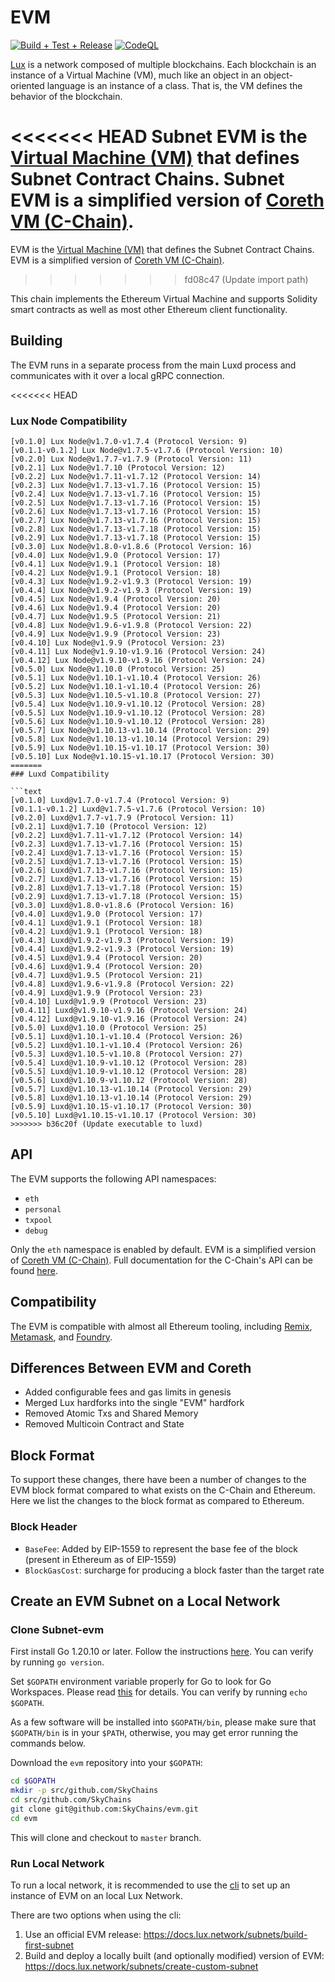 # EVM

[![Build + Test + Release](https://github.com/SkyChains/evm/actions/workflows/lint-tests-release.yml/badge.svg)](https://github.com/SkyChains/evm/actions/workflows/lint-tests-release.yml)
[![CodeQL](https://github.com/SkyChains/evm/actions/workflows/codeql-analysis.yml/badge.svg)](https://github.com/SkyChains/evm/actions/workflows/codeql-analysis.yml)

[Lux](https://docs.lux.network/overview/getting-started/lux-platform) is a network composed of multiple blockchains.
Each blockchain is an instance of a Virtual Machine (VM), much like an object in an object-oriented language is an instance of a class.
That is, the VM defines the behavior of the blockchain.

<<<<<<< HEAD
Subnet EVM is the [Virtual Machine (VM)](https://docs.lux.network/learn/lux/virtual-machines) that defines Subnet Contract Chains. Subnet EVM is a simplified version of [Coreth VM (C-Chain)](https://github.com/SkyChains/coreth).
=======
EVM is the [Virtual Machine (VM)](https://docs.lux.network/learn/lux/virtual-machines) that defines the Subnet Contract Chains. EVM is a simplified version of [Coreth VM (C-Chain)](https://github.com/SkyChains/coreth).
>>>>>>> fd08c47 (Update import path)

This chain implements the Ethereum Virtual Machine and supports Solidity smart contracts as well as most other Ethereum client functionality.

## Building

The EVM runs in a separate process from the main Luxd process and communicates with it over a local gRPC connection.

<<<<<<< HEAD
### Lux Node Compatibility

```text
[v0.1.0] Lux Node@v1.7.0-v1.7.4 (Protocol Version: 9)
[v0.1.1-v0.1.2] Lux Node@v1.7.5-v1.7.6 (Protocol Version: 10)
[v0.2.0] Lux Node@v1.7.7-v1.7.9 (Protocol Version: 11)
[v0.2.1] Lux Node@v1.7.10 (Protocol Version: 12)
[v0.2.2] Lux Node@v1.7.11-v1.7.12 (Protocol Version: 14)
[v0.2.3] Lux Node@v1.7.13-v1.7.16 (Protocol Version: 15)
[v0.2.4] Lux Node@v1.7.13-v1.7.16 (Protocol Version: 15)
[v0.2.5] Lux Node@v1.7.13-v1.7.16 (Protocol Version: 15)
[v0.2.6] Lux Node@v1.7.13-v1.7.16 (Protocol Version: 15)
[v0.2.7] Lux Node@v1.7.13-v1.7.16 (Protocol Version: 15)
[v0.2.8] Lux Node@v1.7.13-v1.7.18 (Protocol Version: 15)
[v0.2.9] Lux Node@v1.7.13-v1.7.18 (Protocol Version: 15)
[v0.3.0] Lux Node@v1.8.0-v1.8.6 (Protocol Version: 16)
[v0.4.0] Lux Node@v1.9.0 (Protocol Version: 17)
[v0.4.1] Lux Node@v1.9.1 (Protocol Version: 18)
[v0.4.2] Lux Node@v1.9.1 (Protocol Version: 18)
[v0.4.3] Lux Node@v1.9.2-v1.9.3 (Protocol Version: 19)
[v0.4.4] Lux Node@v1.9.2-v1.9.3 (Protocol Version: 19)
[v0.4.5] Lux Node@v1.9.4 (Protocol Version: 20)
[v0.4.6] Lux Node@v1.9.4 (Protocol Version: 20)
[v0.4.7] Lux Node@v1.9.5 (Protocol Version: 21)
[v0.4.8] Lux Node@v1.9.6-v1.9.8 (Protocol Version: 22)
[v0.4.9] Lux Node@v1.9.9 (Protocol Version: 23)
[v0.4.10] Lux Node@v1.9.9 (Protocol Version: 23)
[v0.4.11] Lux Node@v1.9.10-v1.9.16 (Protocol Version: 24)
[v0.4.12] Lux Node@v1.9.10-v1.9.16 (Protocol Version: 24)
[v0.5.0] Lux Node@v1.10.0 (Protocol Version: 25)
[v0.5.1] Lux Node@v1.10.1-v1.10.4 (Protocol Version: 26)
[v0.5.2] Lux Node@v1.10.1-v1.10.4 (Protocol Version: 26)
[v0.5.3] Lux Node@v1.10.5-v1.10.8 (Protocol Version: 27)
[v0.5.4] Lux Node@v1.10.9-v1.10.12 (Protocol Version: 28)
[v0.5.5] Lux Node@v1.10.9-v1.10.12 (Protocol Version: 28)
[v0.5.6] Lux Node@v1.10.9-v1.10.12 (Protocol Version: 28)
[v0.5.7] Lux Node@v1.10.13-v1.10.14 (Protocol Version: 29)
[v0.5.8] Lux Node@v1.10.13-v1.10.14 (Protocol Version: 29)
[v0.5.9] Lux Node@v1.10.15-v1.10.17 (Protocol Version: 30)
[v0.5.10] Lux Node@v1.10.15-v1.10.17 (Protocol Version: 30)
=======
### Luxd Compatibility

```text
[v0.1.0] Luxd@v1.7.0-v1.7.4 (Protocol Version: 9)
[v0.1.1-v0.1.2] Luxd@v1.7.5-v1.7.6 (Protocol Version: 10)
[v0.2.0] Luxd@v1.7.7-v1.7.9 (Protocol Version: 11)
[v0.2.1] Luxd@v1.7.10 (Protocol Version: 12)
[v0.2.2] Luxd@v1.7.11-v1.7.12 (Protocol Version: 14)
[v0.2.3] Luxd@v1.7.13-v1.7.16 (Protocol Version: 15)
[v0.2.4] Luxd@v1.7.13-v1.7.16 (Protocol Version: 15)
[v0.2.5] Luxd@v1.7.13-v1.7.16 (Protocol Version: 15)
[v0.2.6] Luxd@v1.7.13-v1.7.16 (Protocol Version: 15)
[v0.2.7] Luxd@v1.7.13-v1.7.16 (Protocol Version: 15)
[v0.2.8] Luxd@v1.7.13-v1.7.18 (Protocol Version: 15)
[v0.2.9] Luxd@v1.7.13-v1.7.18 (Protocol Version: 15)
[v0.3.0] Luxd@v1.8.0-v1.8.6 (Protocol Version: 16)
[v0.4.0] Luxd@v1.9.0 (Protocol Version: 17)
[v0.4.1] Luxd@v1.9.1 (Protocol Version: 18)
[v0.4.2] Luxd@v1.9.1 (Protocol Version: 18)
[v0.4.3] Luxd@v1.9.2-v1.9.3 (Protocol Version: 19)
[v0.4.4] Luxd@v1.9.2-v1.9.3 (Protocol Version: 19)
[v0.4.5] Luxd@v1.9.4 (Protocol Version: 20)
[v0.4.6] Luxd@v1.9.4 (Protocol Version: 20)
[v0.4.7] Luxd@v1.9.5 (Protocol Version: 21)
[v0.4.8] Luxd@v1.9.6-v1.9.8 (Protocol Version: 22)
[v0.4.9] Luxd@v1.9.9 (Protocol Version: 23)
[v0.4.10] Luxd@v1.9.9 (Protocol Version: 23)
[v0.4.11] Luxd@v1.9.10-v1.9.16 (Protocol Version: 24)
[v0.4.12] Luxd@v1.9.10-v1.9.16 (Protocol Version: 24)
[v0.5.0] Luxd@v1.10.0 (Protocol Version: 25)
[v0.5.1] Luxd@v1.10.1-v1.10.4 (Protocol Version: 26)
[v0.5.2] Luxd@v1.10.1-v1.10.4 (Protocol Version: 26)
[v0.5.3] Luxd@v1.10.5-v1.10.8 (Protocol Version: 27)
[v0.5.4] Luxd@v1.10.9-v1.10.12 (Protocol Version: 28)
[v0.5.5] Luxd@v1.10.9-v1.10.12 (Protocol Version: 28)
[v0.5.6] Luxd@v1.10.9-v1.10.12 (Protocol Version: 28)
[v0.5.7] Luxd@v1.10.13-v1.10.14 (Protocol Version: 29)
[v0.5.8] Luxd@v1.10.13-v1.10.14 (Protocol Version: 29)
[v0.5.9] Luxd@v1.10.15-v1.10.17 (Protocol Version: 30)
[v0.5.10] Luxd@v1.10.15-v1.10.17 (Protocol Version: 30)
>>>>>>> b36c20f (Update executable to luxd)
```

## API

The EVM supports the following API namespaces:

- `eth`
- `personal`
- `txpool`
- `debug`

Only the `eth` namespace is enabled by default.
EVM is a simplified version of [Coreth VM (C-Chain)](https://github.com/SkyChains/coreth).
Full documentation for the C-Chain's API can be found [here](https://docs.lux.network/apis/node/apis/c-chain).

## Compatibility

The EVM is compatible with almost all Ethereum tooling, including [Remix](https://docs.lux.network/build/dapp/smart-contracts/remix-deploy), [Metamask](https://docs.lux.network/build/dapp/chain-settings), and [Foundry](https://docs.lux.network/build/dapp/smart-contracts/toolchains/foundry).

## Differences Between EVM and Coreth

- Added configurable fees and gas limits in genesis
- Merged Lux hardforks into the single "EVM" hardfork
- Removed Atomic Txs and Shared Memory
- Removed Multicoin Contract and State

## Block Format

To support these changes, there have been a number of changes to the EVM block format compared to what exists on the C-Chain and Ethereum. Here we list the changes to the block format as compared to Ethereum.

### Block Header

- `BaseFee`: Added by EIP-1559 to represent the base fee of the block (present in Ethereum as of EIP-1559)
- `BlockGasCost`: surcharge for producing a block faster than the target rate

## Create an EVM Subnet on a Local Network

### Clone Subnet-evm

First install Go 1.20.10 or later. Follow the instructions [here](https://go.dev/doc/install). You can verify by running `go version`.

Set `$GOPATH` environment variable properly for Go to look for Go Workspaces. Please read [this](https://go.dev/doc/code) for details. You can verify by running `echo $GOPATH`.

As a few software will be installed into `$GOPATH/bin`, please make sure that `$GOPATH/bin` is in your `$PATH`, otherwise, you may get error running the commands below.

Download the `evm` repository into your `$GOPATH`:

```sh
cd $GOPATH
mkdir -p src/github.com/SkyChains
cd src/github.com/SkyChains
git clone git@github.com:SkyChains/evm.git
cd evm
```

This will clone and checkout to `master` branch.

### Run Local Network

To run a local network, it is recommended to use the [cli](https://github.com/SkyChains/cli#cli) to set up an instance of EVM on an local Lux Network.

There are two options when using the cli:

1. Use an official EVM release: https://docs.lux.network/subnets/build-first-subnet
2. Build and deploy a locally built (and optionally modified) version of EVM: https://docs.lux.network/subnets/create-custom-subnet

